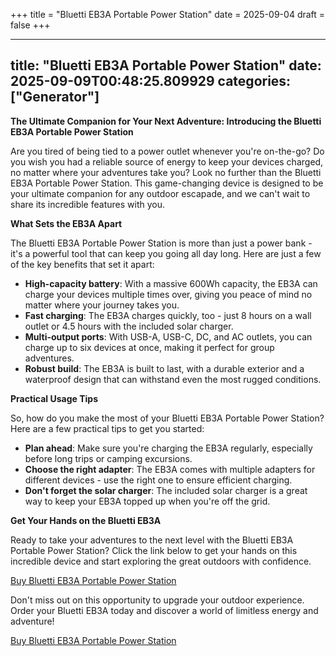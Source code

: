 +++
title = "Bluetti EB3A Portable Power Station"
date = 2025-09-04
draft = false
+++

---
title: "Bluetti EB3A Portable Power Station"
date: 2025-09-09T00:48:25.809929
categories: ["Generator"]
---
**The Ultimate Companion for Your Next Adventure: Introducing the Bluetti EB3A Portable Power Station**

Are you tired of being tied to a power outlet whenever you're on-the-go? Do you wish you had a reliable source of energy to keep your devices charged, no matter where your adventures take you? Look no further than the Bluetti EB3A Portable Power Station. This game-changing device is designed to be your ultimate companion for any outdoor escapade, and we can't wait to share its incredible features with you.

**What Sets the EB3A Apart**

The Bluetti EB3A Portable Power Station is more than just a power bank - it's a powerful tool that can keep you going all day long. Here are just a few of the key benefits that set it apart:

* **High-capacity battery**: With a massive 600Wh capacity, the EB3A can charge your devices multiple times over, giving you peace of mind no matter where your journey takes you.
* **Fast charging**: The EB3A charges quickly, too - just 8 hours on a wall outlet or 4.5 hours with the included solar charger.
* **Multi-output ports**: With USB-A, USB-C, DC, and AC outlets, you can charge up to six devices at once, making it perfect for group adventures.
* **Robust build**: The EB3A is built to last, with a durable exterior and a waterproof design that can withstand even the most rugged conditions.

**Practical Usage Tips**

So, how do you make the most of your Bluetti EB3A Portable Power Station? Here are a few practical tips to get you started:

* **Plan ahead**: Make sure you're charging the EB3A regularly, especially before long trips or camping excursions.
* **Choose the right adapter**: The EB3A comes with multiple adapters for different devices - use the right one to ensure efficient charging.
* **Don't forget the solar charger**: The included solar charger is a great way to keep your EB3A topped up when you're off the grid.

**Get Your Hands on the Bluetti EB3A**

Ready to take your adventures to the next level with the Bluetti EB3A Portable Power Station? Click the link below to get your hands on this incredible device and start exploring the great outdoors with confidence.

[Buy Bluetti EB3A Portable Power Station](https://www.amazon.com/dp/B09WW3CTF4)

Don't miss out on this opportunity to upgrade your outdoor experience. Order your Bluetti EB3A today and discover a world of limitless energy and adventure!

[Buy Bluetti EB3A Portable Power Station](https://www.amazon.com/dp/B09WW3CTF4)
